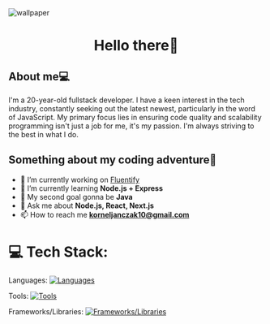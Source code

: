 
<img align="center" alt="wallpaper" src="https://images.wallpapersden.com/image/download/small-memory_am1pa2aUmZqaraWkpJRobWllrWdma2U.jpg" />

<h1 align="center">Hello there👋</h1>

<h2 align="left">About me💻</h2>
I'm a 20-year-old fullstack developer. I have a keen interest in the tech industry, constantly seeking out the latest newest, particularly in the word of JavaScript. My primary focus lies in ensuring code quality and scalability programming isn't just a job for me, it's my passion. I'm always striving to the best in what I do.

<h2 align="left">Something about my coding adventure🤖</h2>

- 🔭 I’m currently working on <a href="https://github.com/KornelJanczak/Fluentify" target="_blank">Fluentify</a>
- 🌱 I’m currently learning **Node.js + Express**
- 🎯 My second goal gonna be **Java** 
- 💬 Ask me about **Node.js, React, Next.js**
- 📫 How to reach me **korneljanczak10@gmail.com**

<p align="left">
</p>

# 💻 Tech Stack:

Languages: 
[![Languages](https://skillicons.dev/icons?i=ts,js,css,html&perline=6)](https://skillicons.dev)

Tools: 
[![Tools](https://skillicons.dev/icons?i=postman,git&perline=6)](https://skillicons.dev)

Frameworks/Libraries:
[![Frameworks/Libraries](https://skillicons.dev/icons?i=react,nodejs,express,nextjs,postgresql,mongodb,tailwindcss&perline=7)](https://skillicons.dev)
